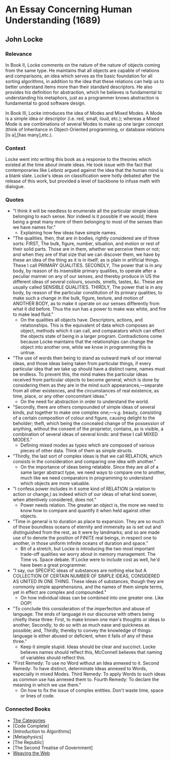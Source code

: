 # An Essay Concerning Human Understanding (1689)

## John Locke

### Relevance

In Book II, Locke comments on the nature of the nature of objects coming from the same type. He maintains that all objects are capable of relations and comparisons, an idea which serves as the basic foundation for all sorting algorithms, in addition to the idea that these relations can help us to better understand items more than their standard descriptors. He also provides his definition for abstraction, which he believes is fundamental to understanding his metaphors, just as a programmer knows abstraction is fundamental to good software design.

In Book III, Locke introduces the idea of Modes and Mixed Modes. A Mode is a simple idea or descriptor (i.e. red, small, loud, etc.); whereas a Mixed Mode is are combinations of several Modes to make up one larger concept (think of Inheritance in Object-Oriented programming, or database relations [is a],[has many],etc.).

### Context

Locke went into writing this book as a response to the theories which existed at the time about innate ideas. He took issue with the fact that contemporaries like Leibniz argued against the idea that the human mind is a blank slate. Locke's ideas on classification were hotly debated after the release of this work, but provided a level of backbone to infuse math with dialogue.

### Quotes

* "I think it will be needless to enumerate all the particular simple ideas belonging to each sense. Nor indeed is it possible if we would; there being a great many more of them belonging to most of the senses than we have names for."
  * Explaining how few ideas have simple names.
* "The qualities, then, that are in bodies, rightly considered are of three sorts: FIRST, The bulk, figure, number, situation, and motion or rest of their solid parts. Those are in them, whether we perceive them or not; and when they are of that size that we can discover them, we have by these an idea of the thing as it is in itself; as is plain in artificial things. These I call PRIMARY QUALITIES. SECONDLY, The power that is in any body, by reason of its insensible primary qualities, to operate after a peculiar manner on any of our senses, and thereby produce in US the different ideas of several colours, sounds, smells, tastes, &c. These are usually called SENSIBLE QUALITIES. THIRDLY, The power that is in any body, by reason of the particular constitution of its primary qualities, to make such a change in the bulk, figure, texture, and motion of ANOTHER BODY, as to make it operate on our senses differently from what it did before. Thus the sun has a power to make wax white, and fire to make lead fluid."
  * On the qualities all objects have. Descriptors, actions, and relationships. This is the equivalent of data which composes an object, methods which it can call, and comparators which can effect the objects state of being in a larger program. Contradictions come because Locke maintains that the relationships can change the object into another one, while we know in programming this is untrue.
* "The use of words then being to stand as outward mark of our internal ideas, and those ideas being taken from particular things, if every particular idea that we take up should have a distinct name, names must be endless. To prevent this, the mind makes the particular ideas received from particular objects to become general; which is done by considering them as they are in the mind such appearances,—separate from all other existences, and the circumstances of real existence, as time, place, or any other concomitant ideas."
  * On the need for abstraction in order to understand the world.
* "Secondly, there are others compounded of simple ideas of several kinds, put together to make one complex one;—v.g. beauty, consisting of a certain composition of colour and figure, causing delight to the beholder; theft, which being the concealed change of the possession of anything, without the consent of the proprietor, contains, as is visible, a combination of several ideas of several kinds: and these I call MIXED MODES."
  * Defining mixed modes as types which are composed of various pieces of other data. Think of them as simple structs.
* "Thirdly, the last sort of complex ideas is that we call RELATION, which consists in the consideration and comparing one idea with another."
  * On the importance of ideas being relatable. Since they are all of a same larger abstract type, we need ways to compare one to another, much like we need comparators in programming to understand which objects are more valuable.
* "I confess power includes in it some kind of RELATION (a relation to action or change,) as indeed which of our ideas of what kind soever, when attentively considered, does not."
  * Power needs relation. The greater an object is, the more we need to know how to compare and quantify it when held against other objects.
* "Time in general is to duration as place to expansion. They are so much of those boundless oceans of eternity and immensity as is set out and distinguished from the rest, as it were by landmarks; and so are made use of to denote the position of FINITE real beings, in respect one to another, in those uniform infinite oceans of duration and space."
  * Bit of a stretch, but Locke is introducing the two most important trade-off qualities we worry about in memory management. The Time vs. Space debate. If Locke were to include cost as well, he'd have been a great programmer.
* "I say, our SPECIFIC ideas of substances are nothing else but A COLLECTION OF CERTAIN NUMBER OF SIMPLE IDEAS, CONSIDERED AS UNITED IN ONE THING. These ideas of substances, though they are commonly simple apprehensions, and the names of them simple terms, yet in effect are complex and compounded."
  * On how individual ideas can be combined into one greater one. Like OOP!
* "To conclude this consideration of the imperfection and abuse of language. The ends of language in our discourse with others being chiefly these three: First, to make known one man's thoughts or ideas to another; Secondly, to do so with as much ease and quickness as possible; and, Thirdly, thereby to convey the knowledge of things: language is either abused or deficient, when it fails of any of these three."
  * Keep it simple stupid. Ideas should be clear and succinct. Locke believes names should reflect this, McConnell believes that naming of variables should reflect this.
* "First Remedy: To use no Word without an Idea annexed to it. Second Remedy: To have distinct, determinate Ideas annexed to Words, especially in mixed Modes. Third Remedy: To apply Words to such ideas as common use has annexed them to. Fourth Remedy: To declare the meaning in which we use them."
  * On how to fix the issue of complex entities. Don't waste time, space or lines of code.


### Connected Books

* [The Categories](Categories.md)
* [Code Complete]
* [Introduction to Algorithms]
* [Metaphysics]
* [The Republic]
* [The Second Treatise of Government]
* [Weaving the Web](WeavingWeb.md)
